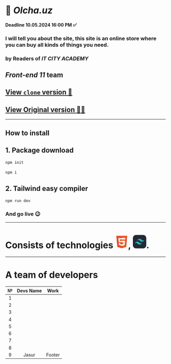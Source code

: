 # 🍒 ___Olcha.uz___ 

#### Deadline 10.05.2024 16:00 PM ✅

### I will tell you about the site, this site is an online store where you can buy all kinds of things you need.

### by Readers of ___IT CITY ACADEMY___ 

## ___Front-end 11___ team

## [View `clone` version 🤩](https://olcha-uz-clone-eta.vercel.app/)

## [View Original version 👨‍💻](https://olcha.uz/uz)

---

## How to install

## 1. Package download
```bash
npm init
```
```bash
npm i
```
## 2. Tailwind easy compiler
```bash
npm run dev
```
### And go live 😉

---

# Consists of technologies <img src="https://raw.githubusercontent.com/devicons/devicon/master/icons/html5/html5-original.svg" width="40px">, <img src="https://raw.githubusercontent.com/tandpfun/skill-icons/main/icons/TailwindCSS-Dark.svg" width="42px">.

---

# A team of developers
| № | Devs Name | Work |
|:-:|:-:|:-:|
| 1 |  |  |
| 2 |  |  |
| 3 |  |  |
| 4 |  |  |
| 5 |  |  |
| 6 |  |  |
| 7 |  |  |
| 8 |  |  |
| 9 | Jasur  | Footer  |